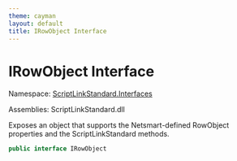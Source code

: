 ```yaml
---
theme: cayman
layout: default
title: IRowObject Interface
---
```


# IRowObject Interface

Namespace: [ScriptLinkStandard.Interfaces](./)

Assemblies: ScriptLinkStandard.dll

Exposes an object that supports the Netsmart-defined RowObject properties and the ScriptLinkStandard methods.

```c#
public interface IRowObject
```
